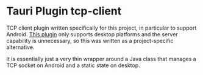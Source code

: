 # Tauri Plugin tcp-client

TCP client plugin written specifically for this project, in particular to support Android.
[This plugin](https://github.com/kuyoonjo/tauri-plugin-tcp) only supports desktop platforms
and the server capability is unnecessary, so this was written as a project-specific alternative.

It is essentially just a very thin wrapper around a Java class that manages a TCP socket on
Android and a static state on desktop.
